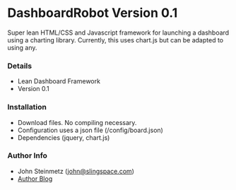 # DashboardRobot Version 0.1 #

Super lean HTML/CSS and Javascript framework for launching a dashboard using a charting library. Currently, this uses chart.js but can be adapted to using any. 

### Details ###

* Lean Dashboard Framework 
* Version 0.1

### Installation ###

* Download files. No compiling necessary.
* Configuration uses a json file (/config/board.json)
* Dependencies (jquery, chart.js)

### Author Info ###

* John Steinmetz (john@slingspace.com)
* [Author Blog](http://johnsteinmetz.net)
